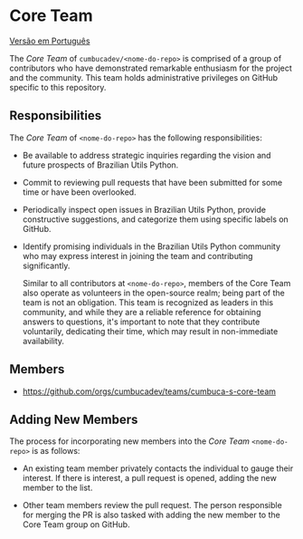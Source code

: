 # Core Team <nome-do-repo>

[Versão em Português](/CORE_TEAM.md)

The _Core Team_ of `cumbucadev/<nome-do-repo>` is comprised of a group of contributors who have demonstrated remarkable enthusiasm for the project and the community. This team holds administrative privileges on GitHub specific to this repository.

## Responsibilities

The _Core Team_ of `<nome-do-repo>` has the following responsibilities:

* Be available to address strategic inquiries regarding the vision and future prospects of Brazilian Utils Python.

* Commit to reviewing pull requests that have been submitted for some time or have been overlooked.

* Periodically inspect open issues in Brazilian Utils Python, provide constructive suggestions, and categorize them using specific labels on GitHub.

* Identify promising individuals in the Brazilian Utils Python community who may express interest in joining the team and contributing significantly.

    Similar to all contributors at `<nome-do-repo>`, members of the Core Team also operate as volunteers in the open-source realm; being part of the team is not an obligation. This team is recognized as leaders in this community, and while they are a reliable reference for obtaining answers to questions, it's important to note that they contribute voluntarily, dedicating their time, which may result in non-immediate availability.

## Members

* <https://github.com/orgs/cumbucadev/teams/cumbuca-s-core-team>

## Adding New Members

The process for incorporating new members into the _Core Team_ `<nome-do-repo>` is as follows:

* An existing team member privately contacts the individual to gauge their interest. If there is interest, a pull request is opened, adding the new member to the list.

* Other team members review the pull request. The person responsible for merging the PR is also tasked with adding the new member to the Core Team group on GitHub.
